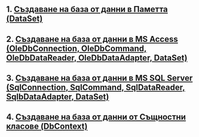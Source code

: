# 
## 1. [Създаване на база от данни в Паметта (DataSet)]()
## 2. [Създаване на база от данни в MS Access (OleDbConnection, OleDbCommand, OleDbDataReader, OleDbDataAdapter, DataSet)](https://github.com/vakovsky/11/blob/main/%D0%A1%D1%8A%D0%B7%D0%B4%D0%B0%D0%B2%D0%B0%D0%BD%D0%B5%20%D0%BD%D0%B0%20%D0%B1%D0%B0%D0%B7%D0%B0%20%D0%BE%D1%82%20%D0%B4%D0%B0%D0%BD%D0%BD%D0%B8%20%D0%B2%20MS%20Access.docx?raw=true)
## 3. [Създаване на база от данни в MS SQL Server (SqlConnection, SqlCommand, SqlDataReader, SqlbDataAdapter, DataSet)](https://github.com/vakovsky/11/blob/main/%D0%A1%D1%8A%D0%B7%D0%B4%D0%B0%D0%B2%D0%B0%D0%BD%D0%B5%20%D0%BD%D0%B0%20%D0%B1%D0%B0%D0%B7%D0%B0%20%D0%BE%D1%82%20%D0%B4%D0%B0%D0%BD%D0%BD%D0%B8%20%D0%B2%20MS.docx?raw=true)
## 4. [Създаване на база от данни от Същностни класове (DbContext)]()
